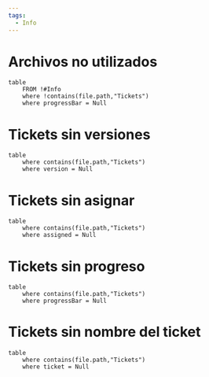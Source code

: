 ```yaml
---
tags:
  - Info
---
```

# Archivos no utilizados
```dataview
table
	FROM !#Info 
	where !contains(file.path,"Tickets")
	where progressBar = Null
```

# Tickets sin versiones 
```dataview
table
	where contains(file.path,"Tickets")
	where version = Null
```

# Tickets sin asignar
```dataview
table
	where contains(file.path,"Tickets")
	where assigned = Null
```

# Tickets sin progreso
```dataview
table
	where contains(file.path,"Tickets")
	where progressBar = Null
```

# Tickets sin nombre del ticket
```dataview
table
	where contains(file.path,"Tickets")
	where ticket = Null
```

